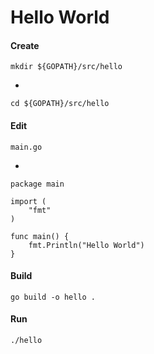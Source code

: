 # Hello World

#### Create

    mkdir ${GOPATH}/src/hello

- 

    cd ${GOPATH}/src/hello

#### Edit

    main.go

-

	package main

	import (
		"fmt"
	)

	func main() {
		fmt.Println("Hello World")
	}

#### Build

    go build -o hello .

#### Run

    ./hello
